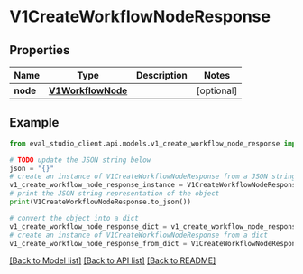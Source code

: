 # V1CreateWorkflowNodeResponse


## Properties

Name | Type | Description | Notes
------------ | ------------- | ------------- | -------------
**node** | [**V1WorkflowNode**](V1WorkflowNode.md) |  | [optional] 

## Example

```python
from eval_studio_client.api.models.v1_create_workflow_node_response import V1CreateWorkflowNodeResponse

# TODO update the JSON string below
json = "{}"
# create an instance of V1CreateWorkflowNodeResponse from a JSON string
v1_create_workflow_node_response_instance = V1CreateWorkflowNodeResponse.from_json(json)
# print the JSON string representation of the object
print(V1CreateWorkflowNodeResponse.to_json())

# convert the object into a dict
v1_create_workflow_node_response_dict = v1_create_workflow_node_response_instance.to_dict()
# create an instance of V1CreateWorkflowNodeResponse from a dict
v1_create_workflow_node_response_from_dict = V1CreateWorkflowNodeResponse.from_dict(v1_create_workflow_node_response_dict)
```
[[Back to Model list]](../README.md#documentation-for-models) [[Back to API list]](../README.md#documentation-for-api-endpoints) [[Back to README]](../README.md)


